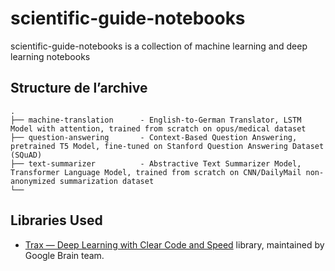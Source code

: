 # scientific-guide-notebooks
scientific-guide-notebooks is a collection of machine learning and deep learning notebooks

## Structure de l’archive 
```
.
├── machine-translation      - English-to-German Translator, LSTM Model with attention, trained from scratch on opus/medical dataset
├── question-answering       - Context-Based Question Answering, pretrained T5 Model, fine-tuned on Stanford Question Answering Dataset (SQuAD)
├── text-summarizer          - Abstractive Text Summarizer Model, Transformer Language Model, trained from scratch on CNN/DailyMail non-anonymized summarization dataset
└── 
```


## Libraries Used
- [Trax — Deep Learning with Clear Code and Speed](https://github.com/google/trax) library, maintained by Google Brain team.
